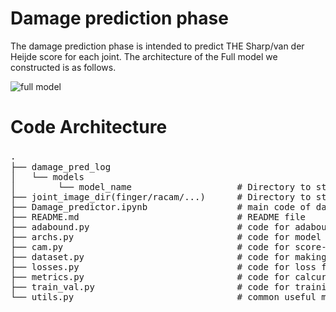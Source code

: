 # Damage prediction phase
The damage prediction phase is intended to predict THE Sharp/van der Heijde score for each joint. The architecture of the Full model we constructed is as follows.


![full model](https://user-images.githubusercontent.com/80377824/171605808-051a77a6-eced-4c73-935a-d82a197f779b.png)


# Code Architecture
<pre>
.　　
├── damage_pred_log       
│   └── models                  
│        └── model_name                    # Directory to store config, log and weight parameter files 
├── joint_image_dir(finger/racam/...)      # Directory to store images of each joint generated by the joint detection model.   
├── Damage_predictor.ipynb                 # main code of damage prediction phase            
├── README.md                              # README file   
├── adabound.py                            # code for adabound, a type of optimizer
├── archs.py                               # code for model used in the damage prediction phase. 
├── cam.py                                 # code for score-CAM
├── dataset.py                             # code for making data-loader from images in hand_all_rotation dir and image_list_hand_ver3.csv  
├── losses.py                              # code for loss function  
├── metrics.py                             # code for calcurating Pearson correlation coefficient and RMSE(Root Mean Squared Error)
├── train_val.py                           # code for training and validation  
└── utils.py                               # common useful modules (to make scheduler, optimizer, label maker for training and validation etc.)  
</pre> 


